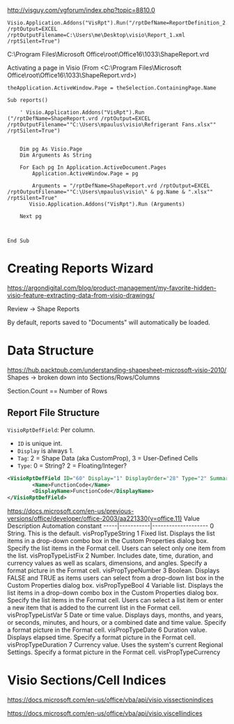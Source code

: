 
<http://visguy.com/vgforum/index.php?topic=8810.0>

```vba
Visio.Application.Addons("VisRpt").Run("/rptDefName=ReportDefinition_2.vrd /rptOutput=EXCEL /rptOutputFilename=C:\Users\me\Desktop\visio\Report_1.xml /rptSilent=True")
```

C:\Program Files\Microsoft Office\root\Office16\1033\ShapeReport.vrd

Activating a page in Visio (From <C:\Program Files\Microsoft Office\root\Office16\1033\ShapeReport.vrd>)

```
theApplication.ActiveWindow.Page = theSelection.ContainingPage.Name
```


```vba
Sub reports()

    ' Visio.Application.Addons("VisRpt").Run ("/rptDefName=ShapeReport.vrd /rptOutput=EXCEL /rptOutputFilename=""C:\Users\mpaulus\visio\Refrigerant Fans.xlsx"" /rptSilent=True")


    Dim pg As Visio.Page
    Dim Arguments As String

    For Each pg In Application.ActiveDocument.Pages
        Application.ActiveWindow.Page = pg

        Arguments = "/rptDefName=ShapeReport.vrd /rptOutput=EXCEL /rptOutputFilename=""C:\Users\mpaulus\visio\" & pg.Name & ".xlsx"" /rptSilent=True"
       Visio.Application.Addons("VisRpt").Run (Arguments)

    Next pg



End Sub
```

# Creating Reports Wizard

<https://argondigital.com/blog/product-management/my-favorite-hidden-visio-feature-extracting-data-from-visio-drawings/>

Review -> Shape Reports


By default, reports saved to "Documents" will automatically be loaded.

# Data Structure

<https://hub.packtpub.com/understanding-shapesheet-microsoft-visio-2010/>
Shapes -> broken down into Sections/Rows/Columns


Section.Count == Number of Rows

## Report File Structure

`VisioRptDefField`: Per column.
  - `ID` is unique int.
  - `Display` is always 1.
  - `Tag`: 2 = Shape Data (aka CustomProp), 3 = User-Defined Cells
  - `Type`: 0 = String? 2 = Floating/Integer?


```xml
<VisioRptDefField ID="60" Display="1" DisplayOrder="28" Type="2" SummaryTypes="0" Tag="3">
        <Name>FunctionCode</Name>
        <DisplayName>FunctionCode</DisplayName>
</VisioRptDefField>
```

<https://docs.microsoft.com/en-us/previous-versions/office/developer/office-2003/aa221330(v=office.11)>
Value	Description	Automation constant
-----|-----------|--------------------
0 String. This is the default. visPropTypeString
1 Fixed list. Displays the list items in a drop-down combo box in the Custom Properties dialog box. Specify the list items in the Format cell. Users can select only one item from the list. visPropTypeListFix
2 Number. Includes date, time, duration, and currency values as well as scalars, dimensions, and angles. Specify a format picture in the Format cell. visPropTypeNumber
3 Boolean. Displays FALSE and TRUE as items users can select from a drop-down list box in the Custom Properties dialog box. visPropTypeBool
4 Variable list. Displays the list items in a drop-down combo box in the Custom Properties dialog box. Specify the list items in the Format cell. Users can select a list item or enter a new item that is added to the current list in the Format cell. visPropTypeListVar
5 Date or time value. Displays days, months, and years, or seconds, minutes, and hours, or a combined date and time value. Specify a format picture in the Format cell. visPropTypeDate
6 Duration value. Displays elapsed time. Specify a format picture in the Format cell. visPropTypeDuration
7 Currency value. Uses the system's current Regional Settings. Specify a format picture in the Format cell. visPropTypeCurrency


# Visio Sections/Cell Indices
<https://docs.microsoft.com/en-us/office/vba/api/visio.vissectionindices>

<https://docs.microsoft.com/en-us/office/vba/api/visio.viscellindices>
